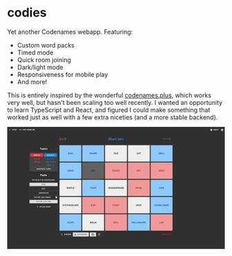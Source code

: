 # codies

Yet another Codenames webapp. Featuring:

-   Custom word packs
-   Timed mode
-   Quick room joining
-   Dark/light mode
-   Responsiveness for mobile play
-   And more!

This is entirely inspired by the wonderful [codenames.plus](https://github.com/Joooop/codenames.plus),
which works very well, but hasn't been scaling too well recently. I wanted an opportunity
to learn TypeScript and React, and figured I could make something that worked just as well
with a few extra niceties (and a more stable backend).

![Game board](/docs/screenshot1.png?raw=true 'Game board')
